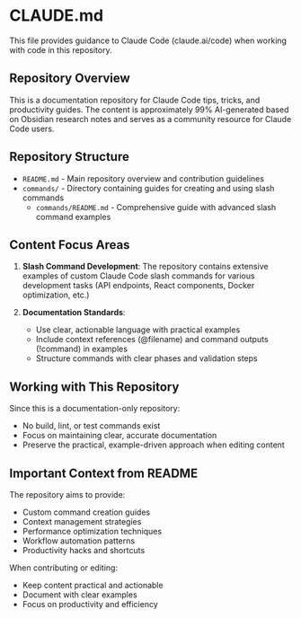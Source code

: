 # CLAUDE.md

This file provides guidance to Claude Code (claude.ai/code) when working with code in this repository.

## Repository Overview

This is a documentation repository for Claude Code tips, tricks, and productivity guides. The content is approximately 99% AI-generated based on Obsidian research notes and serves as a community resource for Claude Code users.

## Repository Structure

- `README.md` - Main repository overview and contribution guidelines
- `commands/` - Directory containing guides for creating and using slash commands
  - `commands/README.md` - Comprehensive guide with advanced slash command examples

## Content Focus Areas

1. **Slash Command Development**: The repository contains extensive examples of custom Claude Code slash commands for various development tasks (API endpoints, React components, Docker optimization, etc.)

2. **Documentation Standards**: 
   - Use clear, actionable language with practical examples
   - Include context references (@filename) and command outputs (!command) in examples
   - Structure commands with clear phases and validation steps

## Working with This Repository

Since this is a documentation-only repository:
- No build, lint, or test commands exist
- Focus on maintaining clear, accurate documentation
- Preserve the practical, example-driven approach when editing content

## Important Context from README

The repository aims to provide:
- Custom command creation guides
- Context management strategies  
- Performance optimization techniques
- Workflow automation patterns
- Productivity hacks and shortcuts

When contributing or editing:
- Keep content practical and actionable
- Document with clear examples
- Focus on productivity and efficiency